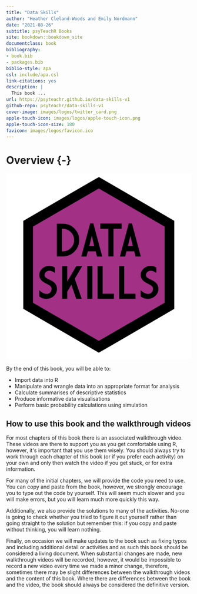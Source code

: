 ```yaml
--- 
title: "Data Skills"
author: "Heather Cleland-Woods and Emily Nordmann"
date: "2021-08-26"
subtitle: psyTeachR Books
site: bookdown::bookdown_site
documentclass: book
bibliography:
- book.bib
- packages.bib
biblio-style: apa
csl: include/apa.csl
link-citations: yes
description: |
  This book ...
url: https://psyteachr.github.io/data-skills-v1
github-repo: psyteachr/data-skills-v1
cover-image: images/logos/twitter_card.png
apple-touch-icon: images/logos/apple-touch-icon.png
apple-touch-icon-size: 180
favicon: images/logos/favicon.ico
---
```




# Overview {-}

<div class="small_right"><img src="images/logos/logo.png" 
     alt="Data skills Logo" /></div>

By the end of this book, you will be able to:

* Import data into R
* Manipulate and wrangle data into an appropriate format for analysis
* Calculate summarises of descriptive statistics
* Produce informative data visualisations
* Perform basic probability calculations using simulation

## How to use this book and the walkthrough videos

For most chapters of this book there is an associated walkthrough video. These videos are there to support you as you get comfortable using R, however, it's important that you use them wisely. You should always try to work through each chapter of this book (or if you prefer each activity) on your own and only then watch the video if you get stuck, or for extra information. 

For many of the initial chapters, we will provide the code you need to use. You can copy and paste from the book, however, we strongly encourage you to type out the code by yourself. This will seem much slower and you will make errors, but you will learn much more quickly this way.

Additionally, we also provide the solutions to many of the activities. No-one is going to check whether you tried to figure it out yourself rather than going straight to the solution but remember this: if you copy and paste without thinking, you will learn nothing. 

Finally, on occasion we will make updates to the book such as fixing typos and including additional detail or activities and as such this book should be considered a living document. When substantial changes are made, new walkthrough videos will be recorded, however, it would be impossible to record a new video every time we made a minor change, therefore, sometimes there may be slight differences between the walkthrough videos and the content of this book. Where there are differences between the book and the video, the book should always be considered the definitive version. 


